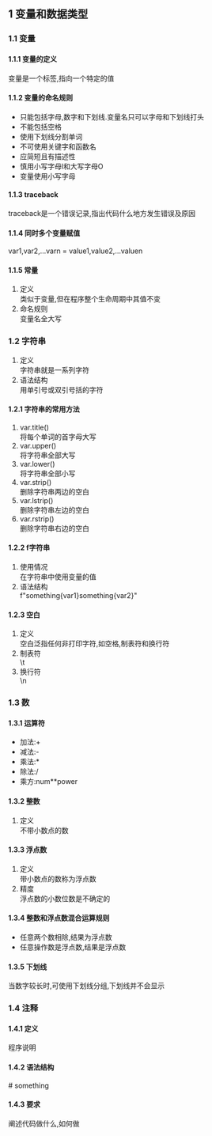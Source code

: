 ## 1 变量和数据类型

### 1.1 变量

#### 1.1.1 变量的定义

变量是一个标签,指向一个特定的值

#### 1.1.2 变量的命名规则

* 只能包括字母,数字和下划线.变量名只可以字母和下划线打头
* 不能包括空格
* 使用下划线分割单词
* 不可使用关键字和函数名
* 应简短且有描述性
* 慎用小写字母l和大写字母O
* 变量使用小写字母

#### 1.1.3 traceback

traceback是一个错误记录,指出代码什么地方发生错误及原因

#### 1.1.4 同时多个变量赋值

var1,var2,...varn = value1,value2,...valuen

#### 1.1.5 常量

1. 定义  
类似于变量,但在程序整个生命周期中其值不变
2. 命名规则  
变量名全大写

### 1.2 字符串

1. 定义  
字符串就是一系列字符
2. 语法结构  
用单引号或双引号括的字符

#### 1.2.1 字符串的常用方法

1. var.title()  
将每个单词的首字母大写
2. var.upper()  
将字符串全部大写
3. var.lower()  
将字符串全部小写
4. var.strip()  
删除字符串两边的空白
5. var.lstrip()  
删除字符串左边的空白
6. var.rstrip()  
删除字符串右边的空白

#### 1.2.2 f字符串

1. 使用情况  
在字符串中使用变量的值
2. 语法结构  
f"something{var1}something{var2}"

#### 1.2.3 空白

1. 定义  
空白泛指任何非打印字符,如空格,制表符和换行符
2. 制表符  
\t
3. 换行符  
\n

### 1.3 数

#### 1.3.1 运算符

* 加法:+
* 减法:-
* 乘法:*
* 除法:/
* 乘方:num**power

#### 1.3.2 整数

1. 定义  
不带小数点的数

#### 1.3.3 浮点数  

1. 定义  
带小数点的数称为浮点数
2. 精度  
浮点数的小数位数是不确定的

#### 1.3.4 整数和浮点数混合运算规则

* 任意两个数相除,结果为浮点数
* 任意操作数是浮点数,结果是浮点数

#### 1.3.5 下划线  

当数字较长时,可使用下划线分组,下划线并不会显示

### 1.4 注释  

#### 1.4.1 定义  

程序说明

#### 1.4.2 语法结构

\# something

#### 1.4.3 要求

阐述代码做什么,如何做

